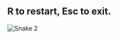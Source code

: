 ## R to restart, Esc to exit.
![Snake 2](https://user-images.githubusercontent.com/99418179/160381698-689518e6-dcfd-4c2e-b440-0ce851f53f57.gif)
